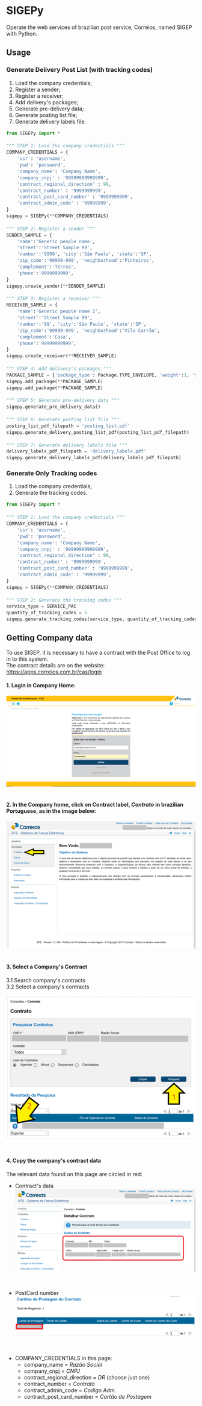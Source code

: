# SIGEPy
Operate the web services of brazilian post service, Correios, named SIGEP with Python.

## Usage
### Generate Delivery Post List (with tracking codes)
1. Load the company credentials;
2. Register a sender;
3. Register a receiver;
4. Add delivery's packages;
5. Generate pre-delivery data;
6. Generate posting list file;
7. Generate delivery labels file.

```python
from SIGEPy import *

""" STEP 1: Load the company credentials """
COMPANY_CREDENTIALS = {
    'usr': 'username',
    'pwd': 'password',
    'company_name': 'Company Name',
    'company_cnpj' : '99999999999999',
    'contract_regional_direction' : 99,
    'contract_number' : '9999999999',
    'contract_post_card_number' : '9999999999',
    'contract_admin_code' : '99999999',
}
sigepy = SIGEPy(**COMPANY_CREDENTIALS)

""" STEP 2: Register a sender """
SENDER_SAMPLE = {
    'name':'Generic people name',
    'street':'Street Sample 99',
    'number':'9999', 'city':'São Paulo', 'state':'SP',
    'zip_code':'99999-999', 'neighborhood':'Pinheiros',
    'complement':'Térreo',
    'phone':'9999999999',
}
sigepy.create_sender(**SENDER_SAMPLE)

""" STEP 3: Register a receiver """
RECEIVER_SAMPLE = {
    'name':'Generic people name 2',
    'street':'Street Sample 99',
    'number':'99', 'city':'São Paulo', 'state':'SP',
    'zip_code':'99999-999', 'neighborhood':'Vila Carrão',
    'complement':'Casa',
    'phone':'99999999999',
}
sigepy.create_receiver(**RECEIVER_SAMPLE)

""" STEP 4: Add delivery's packages """
PACKAGE_SAMPLE = {'package_type': Package.TYPE_ENVELOPE, 'weight':1, 'service':SERVICE_PAC}
sigepy.add_package(**PACKAGE_SAMPLE)
sigepy.add_package(**PACKAGE_SAMPLE)

""" STEP 5: Generate pre-delivery data """
sigepy.generate_pre_delivery_data()

""" STEP 6: Generate posting list file """
posting_list_pdf_filepath = 'posting_list.pdf'
sigepy.generate_delivery_posting_list_pdf(posting_list_pdf_filepath)

""" STEP 7: Generate delivery labels file """
delivery_labels_pdf_filepath = 'delivery_labels.pdf'
sigepy.generate_delivery_labels_pdf(delivery_labels_pdf_filepath)
```

### Generate Only Tracking codes
1. Load the company credentials;
2. Generate the tracking codes.

```python
from SIGEPy import *

""" STEP 1: Load the company credentials """
COMPANY_CREDENTIALS = {
    'usr': 'username',
    'pwd': 'password',
    'company_name': 'Company Name',
    'company_cnpj' : '99999999999999',
    'contract_regional_direction' : 99,
    'contract_number' : '9999999999',
    'contract_post_card_number' : '9999999999',
    'contract_admin_code' : '99999999',
}
sigepy = SIGEPy(**COMPANY_CREDENTIALS)

""" STEP 2: Generate the tracking codes """
service_type = SERVICE_PAC
quantity_of_tracking_codes = 5
sigepy.generate_tracking_codes(service_type, quantity_of_tracking_codes)
```


## Getting Company data
To use SIGEP, it is necessary to have a contract with the Post Office to log in to this system.  
The contract details are on the website: https://apps.correios.com.br/cas/login  

#### 1. Login in Company Home:

![Login screen](docs/readme_images/login.PNG)  
<br />

#### 2. In the Company home, click on Contract label, *Contrato* in brazilian Portuguese, as in the image below: 

![Company home](docs/readme_images/company_home.PNG)  
<br />

#### 3. Select a Company's Contract  

3.1 Search company's contracts  
3.2 Select a company's contracts  

![Company contracts search](docs/readme_images/company_contracts_search.PNG)  
<br />

#### 4. Copy the company's contract data
The relevant data found on this page are circled in red:

* Contract's data
![Company details](docs/readme_images/company_details.PNG)    
<br />

* PostCard number 
![Company details 2](docs/readme_images/company_details.2.PNG)  
<br />  

* COMPANY_CREDENTIALS in this page:
    - company_name = *Razão Social*
    - company_cnpj = *CNPJ*
    - contract_regional_direction = *DR* (choose just one)
    - contract_number = *Contrato*
    - contract_admin_code = *Código Adm.*
    - contract_post_card_number = *Cartão de Postagem*
    
